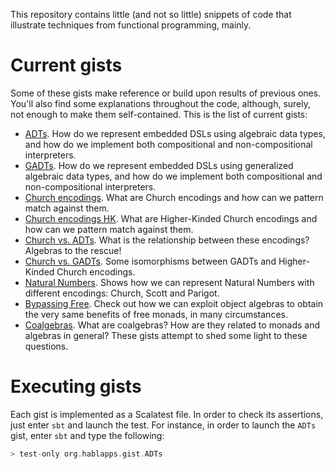 This repository contains little (and not so little) snippets of code that illustrate techniques
from functional programming, mainly.

Current gists
=============

Some of these gists make reference or build upon results of previous ones. You'll also find
some explanations throughout the code, although, surely, not enough to make them self-contained. This is the list of current gists:

* [ADTs](src/test/scala/ADTs.scala). How do we represent embedded DSLs using algebraic data types, and how
do we implement both compositional and non-compositional interpreters. 
* [GADTs](src/test/scala/GADTs.scala). How do we represent embedded DSLs using generalized algebraic data types, and how do we implement both compositional and non-compositional interpreters.
* [Church encodings](src/test/scala/ChurchEncodings.scala). What are Church encodings and how can we pattern match against them.
* [Church encodings HK](https://github.com/hablapps/gist/blob/hablacats/src/test/scala/ChurchEncodingsHK.scala). What are Higher-Kinded Church encodings and how can we pattern match against them.
* [Church vs. ADTs](src/test/scala/InitialAlgebras.scala). What is the relationship between these encodings? Algebras to the rescue!
* [Church vs. GADTs](https://github.com/hablapps/gist/blob/hablacats/src/test/scala/IsomorphismsHK.scala). Some isomorphisms between GADTs and Higher-Kinded Church encodings.
* [Natural Numbers](https://github.com/hablapps/gist/blob/hablacats/src/test/scala/NaturalEncodings.scala). Shows how we can represent Natural Numbers with different encodings: Church, Scott and Parigot.
* [Bypassing Free](src/test/scala/objectalgebras-vs-free). Check out how we can exploit object algebras to obtain the very same benefits of free monads, in many circumstances. 
* [Coalgebras](src/test/scala/coalgebras). What are coalgebras? How are they related to monads and algebras in general? These gists attempt to shed some light to these questions.

Executing gists
===============

Each gist is implemented as a Scalatest file. In order to check its assertions, just enter `sbt` and launch the test. For instance, in order to launch the `ADTs` gist, enter `sbt` and type the following:

```scala
> test-only org.hablapps.gist.ADTs
```
